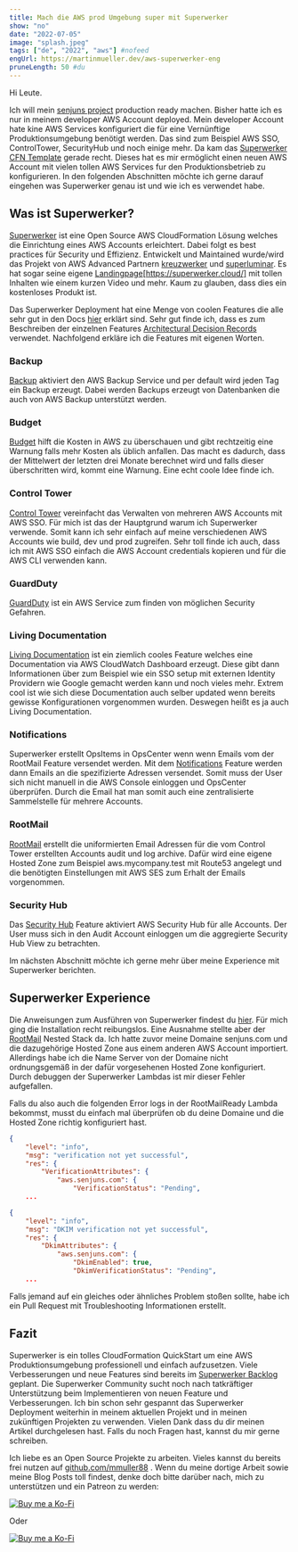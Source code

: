 ```yaml
---
title: Mach die AWS prod Umgebung super mit Superwerker 
show: "no"
date: "2022-07-05"
image: "splash.jpeg"
tags: ["de", "2022", "aws"] #nofeed
engUrl: https://martinmueller.dev/aws-superwerker-eng
pruneLength: 50 #du
---
```


Hi Leute.

Ich will mein [senjuns project](https://github.com/senjuns/senjuns) production ready machen. Bisher hatte ich es nur in meinem developer AWS Account deployed. Mein developer Account hate kine AWS Services konfiguriert die für eine Vernünftige Produktionsumgebung benötigt werden. Das sind zum Beispiel AWS SSO, ControlTower, SecurityHub und noch einige mehr. Da kam das [Superwerker CFN Template](https://github.com/superwerker/superwerker) gerade recht. Dieses hat es mir ermöglicht einen neuen AWS Account mit vielen tollen AWS Services fur den Produktionsbetrieb zu konfigurieren. In den folgenden Abschnitten möchte ich gerne darauf eingehen was Superwerker genau ist und wie ich es verwendet habe.

## Was ist Superwerker?

[Superwerker](https://github.com/superwerker/superwerker) ist eine Open Source AWS CloudFormation Lösung welches die Einrichtung eines AWS Accounts erleichtert. Dabei folgt es best practices für Security und Effizienz. Entwickelt und Maintained wurde/wird das Projekt von AWS Advanced Partnern [kreuzwerker](https://github.com/superwerker/superwerker) und [superluminar](https://superluminar.io/). Es hat sogar seine eigene [Landingpage](superwerker.cloud)[https://superwerker.cloud/] mit tollen Inhalten wie einem kurzen Video und mehr. Kaum zu glauben, dass dies ein kostenloses Produkt ist.

Das Superwerker Deployment hat eine Menge von coolen Features die alle sehr gut in den Docs [hier](https://github.com/superwerker/superwerker/tree/main/docs/adrs) erklärt sind. Sehr gut finde ich, dass es zum Beschreiben der einzelnen Features [Architectural Decision Records](https://adr.github.io/) verwendet. Nachfolgend erkläre ich die Features mit eigenen Worten.

### Backup

[Backup](https://github.com/superwerker/superwerker/blob/main/docs/adrs/backup.md) aktiviert den AWS Backup Service und per default wird jeden Tag ein Backup erzeugt. Dabei werden Backups erzeugt von Datenbanken die auch von AWS Backup unterstützt werden.

### Budget

[Budget](https://github.com/superwerker/superwerker/blob/main/docs/adrs/budget.md) hilft die Kosten in AWS zu überschauen und gibt rechtzeitig eine Warnung falls mehr Kosten als üblich anfallen. Das macht es dadurch, dass der Mittelwert der letzten drei Monate berechnet wird und falls dieser überschritten wird, kommt eine Warnung. Eine echt coole Idee finde ich.

### Control Tower

[Control Tower](https://github.com/superwerker/superwerker/blob/main/docs/adrs/control-tower.md) vereinfacht das Verwalten von mehreren AWS Accounts mit AWS SSO. Für mich ist das der Hauptgrund warum ich Superwerker verwende. Somit kann ich sehr einfach auf meine verschiedenen AWS Accounts wie build, dev und prod zugreifen. Sehr toll finde ich auch, dass ich mit AWS SSO einfach die AWS Account credentials kopieren und für die AWS CLI verwenden kann.

### GuardDuty

[GuardDuty](https://github.com/superwerker/superwerker/blob/main/docs/adrs/guardduty.md) ist ein AWS Service zum finden von möglichen Security Gefahren.

### Living Documentation

[Living Documentation](https://github.com/superwerker/superwerker/blob/main/docs/adrs/living-documentation.md) ist ein ziemlich cooles Feature welches eine Documentation via AWS CloudWatch Dashboard erzeugt. Diese gibt dann Informationen über zum Beispiel wie ein SSO setup mit externen Identity Providern wie Google gemacht werden kann und noch vieles mehr. Extrem cool ist wie sich diese Documentation auch selber updated wenn bereits gewisse Konfigurationen vorgenommen wurden. Deswegen heißt es ja auch Living Documentation.

### Notifications

Superwerker erstellt OpsItems in OpsCenter wenn wenn Emails vom der RootMail Feature versendet werden. Mit dem [Notifications](https://github.com/superwerker/superwerker/blob/main/docs/adrs/notifications.md) Feature werden dann Emails an die spezifizierte Adressen versendet. Somit muss der User sich nicht manuell in die AWS Console einloggen und OpsCenter überprüfen. Durch die Email hat man somit auch eine zentralisierte Sammelstelle für mehrere Accounts.

### RootMail

[RootMail](https://github.com/superwerker/superwerker/blob/main/docs/adrs/rootmail.md) erstellt die uniformierten Email Adressen für die vom Control Tower erstellten Accounts audit und log archive. Dafür wird eine eigene Hosted Zone zum Beispiel aws.mycompany.test mit Route53 angelegt und die benötigten Einstellungen mit AWS SES zum Erhalt der Emails vorgenommen.

### Security Hub

Das [Security Hub](https://github.com/superwerker/superwerker/blob/main/docs/adrs/securityhub.md) Feature aktiviert AWS Security Hub für alle Accounts. Der User muss sich in den Audit Account einloggen um die aggregierte Security Hub View zu betrachten.

Im nächsten Abschnitt möchte ich gerne mehr über meine Experience mit Superwerker berichten.

## Superwerker Experience

Die Anweisungen zum Ausführen von Superwerker findest du [hier](https://superwerker.awsworkshop.io/). Für mich ging die Installation recht reibungslos. Eine Ausnahme stellte aber der [RootMail](https://github.com/superwerker/superwerker/blob/main/docs/adrs/rootmail.md) Nested Stack da. Ich hatte zuvor meine Domaine senjuns.com und die dazugehörige Hosted Zone aus einem anderen AWS Account importiert. Allerdings habe ich die Name Server von der Domaine nicht ordnungsgemäß in der dafür vorgesehenen Hosted Zone konfiguriert. Durch debuggen der Superwerker Lambdas ist mir dieser Fehler aufgefallen.

Falls du also auch die folgenden Error logs in der RootMailReady Lambda bekommst, musst du einfach mal überprüfen ob du deine Domaine und die Hosted Zone richtig konfiguriert hast.

```json
{
    "level": "info",
    "msg": "verification not yet successful",
    "res": {
        "VerificationAttributes": {
            "aws.senjuns.com": {
                "VerificationStatus": "Pending",
    ...
```

```json
{
    "level": "info",
    "msg": "DKIM verification not yet successful",
    "res": {
        "DkimAttributes": {
            "aws.senjuns.com": {
                "DkimEnabled": true,
                "DkimVerificationStatus": "Pending",
    ...
```

Falls jemand auf ein gleiches oder ähnliches Problem stoßen sollte, habe ich ein Pull Request mit Troubleshooting Informationen erstellt.

## Fazit

Superwerker is ein tolles CloudFormation QuickStart um eine AWS Produktionsumgebung professionell und einfach aufzusetzen. Viele Verbesserungen und neue Features sind bereits im [Superwerker Backlog](https://github.com/superwerker/superwerker/issues) geplant. Die Superwerker Community sucht noch nach tatkräftiger Unterstützung beim Implementieren von neuen Feature und Verbesserungen. Ich bin schon sehr gespannt das Superwerker Deployment weiterhin in meinem aktuellen Projekt und in meinen zukünftigen Projekten zu verwenden. Vielen Dank dass du dir meinen Artikel durchgelesen hast. Falls du noch Fragen hast, kannst du mir gerne schreiben.

Ich liebe es an Open Source Projekte zu arbeiten. Vieles kannst du bereits frei nutzen auf [github.com/mmuller88](https://github.com/mmuller88) . Wenn du meine dortige Arbeit sowie meine Blog Posts toll findest, denke doch bitte darüber nach, mich zu unterstützen und ein Patreon zu werden:

[![Buy me a Ko-Fi](https://storage.ko-fi.com/cdn/useruploads/png_d554a01f-60f0-4969-94d1-7b69f3e28c2fcover.jpg?v=69a332f2-b808-4369-8ba3-dae0d1100dd4)](https://ko-fi.com/T6T1BR59W)

Oder

[![Buy me a Ko-Fi](https://theastrologypodcast.com/wp-content/uploads/2015/06/become-my-patron-05.jpg)](https://www.patreon.com/bePatron?u=29010217)
